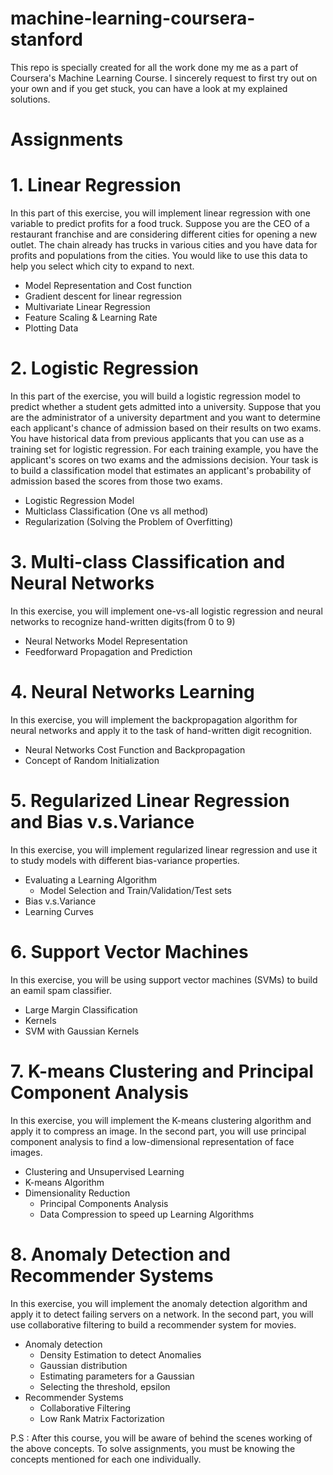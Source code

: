 # machine-learning-coursera-stanford
This repo is specially created for all the work done my me as a part of Coursera's Machine Learning Course. I sincerely request to first try out on your own and if you get stuck, you can have a look at my explained solutions.


# Assignments 
# 1. Linear Regression

In this part of this exercise, you will implement linear regression with one variable to predict profits for a food truck. Suppose you are the CEO of a restaurant franchise and are considering different cities for opening a new outlet. The chain already has trucks in various cities and you have data for profits and populations from the cities. You would like to use this data to help you select which city to expand to next.

- Model Representation and Cost function
- Gradient descent for linear regression
- Multivariate Linear Regression
- Feature Scaling & Learning Rate
- Plotting Data

# 2. Logistic Regression
In this part of the exercise, you will build a logistic regression model to predict whether a student gets admitted into a university. Suppose that you are the administrator of a university department and you want to determine each applicant's chance of admission based on their results on two exams. You have historical data from previous applicants that you can use as a training set for logistic regression. For each training example, you have the applicant's scores on two exams and the admissions decision.
Your task is to build a classification model that estimates an applicant's probability of admission based the scores from those two exams.

- Logistic Regression Model
- Multiclass Classification (One vs all method)
- Regularization (Solving the Problem of Overfitting)


# 3. Multi-class Classification and Neural Networks
In this exercise, you will implement one-vs-all logistic regression and neural networks to recognize hand-written digits(from 0 to 9)

- Neural Networks Model Representation
- Feedforward Propagation and Prediction

# 4. Neural Networks Learning
In this exercise, you will implement the backpropagation algorithm for neural networks and apply it to the task of hand-written digit recognition.

- Neural Networks Cost Function and Backpropagation
- Concept of Random Initialization

# 5. Regularized Linear Regression and Bias v.s.Variance
In this exercise, you will implement regularized linear regression and use it to study models with different bias-variance properties.

- Evaluating a Learning Algorithm
	- Model Selection and Train/Validation/Test sets
- Bias v.s.Variance
- Learning Curves

# 6. Support Vector Machines
In this exercise, you will be using support vector machines (SVMs) to build an eamil spam classifier.

- Large Margin Classification
- Kernels
- SVM with Gaussian Kernels

# 7. K-means Clustering and Principal Component Analysis
In this exercise, you will implement the K-means clustering algorithm and apply it to compress an image. In the second part, you will use principal component analysis to find a low-dimensional representation of face images.

- Clustering and Unsupervised Learning
- K-means Algorithm
- Dimensionality Reduction
	- Principal Components Analysis 
	- Data Compression to speed up Learning Algorithms
	

# 8. Anomaly Detection and Recommender Systems
In this exercise, you will implement the anomaly detection algorithm and apply it to detect failing servers on a network. In the second part, you will use collaborative filtering to build a recommender system for movies.

- Anomaly detection
	- Density Estimation to detect Anomalies
	- Gaussian distribution
	- Estimating parameters for a Gaussian
	- Selecting the threshold, epsilon
- Recommender Systems
	- Collaborative Filtering
	- Low Rank Matrix Factorization
	
	
P.S : After this course, you will be aware of behind the scenes working of the above concepts. To solve assignments, you must be knowing the concepts mentioned for each one individually.
